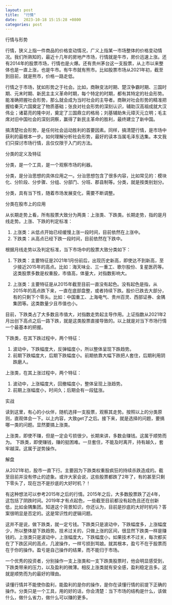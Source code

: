 ```yaml
---
layout: post
title:  "行情"
date:   2023-10-18 15:15:28 +0800
categories: post
---
```


行情与形势

行情，狭义上指一件商品的价格变动情况，广义上指某一市场整体的价格变动情况。我们所熟知的，最近十几年的房地产市场，行情就是牛市，房价迅速上涨。还有2014年的股票市场，行情也是火爆。还有贵州茅台这一支股票，从上市以来整体也是一直上涨，也是牛市。有牛市就有熊市。比如股票市场从2021年初，截至到目前，就是熊市，价格一路走低。

行情之于市场，犹如形势之于社会。比如，商鞅变法时期、楚汉争霸时期、三国时期、元末时期、新民主主义革命时期，每个特定的时期，都有其特定的社会形势。能准确把握社会形势，那么就会成为当时社会的主导者。商鞅对社会形势的精准把握给秦灭六国奠定了物质基础；张良对社会形势的深刻认识，辅助汉高祖成就大汉伟业；诸葛亮的隆中对，奠定了三国鼎立的格局；刘基辅助朱元璋灭元立明；毛主席对旧中国社会的深刻洞察，赢得了新民主革命的胜利，最终建立了新中国。

搞清楚社会形势，是任何社会运动胜利的首要因素。同样，搞清楚行情，是市场中获利的最根本一步。如何理解分析社会形势，最好的读本当属毛泽东选集。本文我们只探讨市场行情，且仅仅限于入门的方法。


分类的定义及特征

分类，是一个工具，是一个观察市场的利器。

分类，是分治思想的具体应用之一。分治思想包含了很多内容，比如常见的：模块化、分阶段、分步骤、分组、分部门、分班、郡县制等。分类，就是按类别划分。

分类，具有当下性，随着市场发展变化，需要不断调整。

分类在股市上的应用

从长期走势上看，所有股票大致分为两类：上涨类、下跌类。长期走势，指的是月线走势。上涨、下跌的判定标准：

1. 上涨类：从低点开始已经缓慢上涨一段时间，目前依然在上涨中。
2. 下跌类：从高点已经下跌一段时间，目前依然在下跌中。



根据月线走势以及判定标准，当下市场中的股票大致分类如下：

1. 下跌类：主要特征是2021年1月份前后，出现历史新高，即使达不到新高，至少接近2015年的高点。比如：海天味业、三一重工、歌尔股份、复星医药等。这类股票多数是权重股，市值高，体量大，对指数影响大。

2. 上涨类：主要特征是从2015年截至目前一直没有起色。没有起色是指，从2015年的高点跌下来，一直在底部盘整，或者持续下跌。股价已跌去大部分，有的只剩下个零头。比如：中国重工、上海电气、贵州百灵、西部证券、金隅集团等。这类数量少且市值也小。

目前，下跌类占了大多数且市值大，对指数走势起主导作用。上证指数从2021年2月出创下高点之后一路下跌，就是这类股票直接导致的。以上就是对当下市场行情一个最基本的把握。

下跌类，在其下跌过程中，两个特征：
1. 波动中，下跌幅度大，反弹幅度小，所以整体呈现下跌趋势。
2. 前期下跌幅度大，后期下跌幅度小。前期依靠大幅下跌把人套住，后期利用阴跌磨人。

上涨类，在其上涨过程中，两个特征：
1. 波动中，上涨幅度大，回撤幅度小，整体呈现上涨趋势。
2. 前期上涨幅度小，时间久；后期会有一段猛涨。

实战

读到这里，有心的小伙伴，随机选择一支股票，观察其走势。按照以上的分类原则，直观体会一下。以上内容，大致get了之后。接下来，就是选择的问题，要搞哪一类的问题。显然要搞上涨类。

上涨类，即使不赚，但是一定会亏损很少。长期来讲，多数会赚钱。这属于顺势而为。
下跌类，即使赚钱，赚的挺困难。一旦套住，不能及时离开，持有越久，套牢越深。这属于逆势操作。

解盘

从2021年初，股市一直下行。主要因为下跌类权重股疯狂的持续杀跌造成的。截至目前并没有停止的迹象。或许大家会说，这些股票都跌了2年了，有的甚至只剩下零头了，现在岂不是抄底的大好时机？！

有这种想法可以参考2015年之后的行情。2015年之后，大多数股票跌了近4年，这包括了阴跌时间。2019年才有点起色，一些截至目前都没有起色且还在创新低，比如金隅集团。知道这个背景知识，你还认为，目前是抄底的大好时机吗？答案很明显是否定的。这是常识性的逻辑问题。

这并不是说，做下跌类，就一定亏钱。下跌类只是波动中，下跌幅度多，上涨幅度少，所以整体是下跌趋势。技术过关的，只做上涨的区间，很显然下跌类一样是赚钱的。上涨类只是波动中，上涨幅度大，下跌幅度小，如果技术不过关，每次都买在了下跌区间的高点，几波操作，一样亏损到骂娘。就其根本，盈亏不在于股票而在于你的操作。盈亏是自己操作的结果，而不能归于市场。

一个优秀的投资者，分别操作一支上涨类和一支下跌类股票时，他会明显感受到，下跌类带来的压力，以及盈利的微薄。相反上涨类就有安全感，盈利稳定且多。这就是顺势而为的最好的理由。

读懂行情并不能使你盈利，能盈利的是你的操作，是你在读懂行情的前提下正确的操作。分类只是一个工具，用的好的话，你会清楚：当下市场的结构是什么，该做什么，做什么省力，做什么可以赚的更多。
